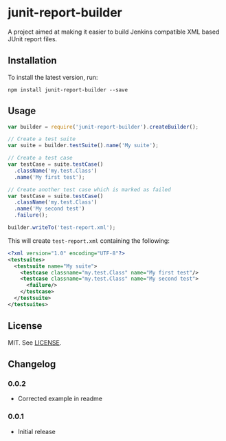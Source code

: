 junit-report-builder
====================

A project aimed at making it easier to build Jenkins compatible XML based JUnit report files.

Installation
------------

To install the latest version, run:

    npm install junit-report-builder --save

Usage
-----

```JavaScript
var builder = require('junit-report-builder').createBuilder();

// Create a test suite
var suite = builder.testSuite().name('My suite');

// Create a test case
var testCase = suite.testCase()
  .className('my.test.Class')
  .name('My first test');

// Create another test case which is marked as failed
var testCase = suite.testCase()
  .className('my.test.Class')
  .name('My second test')
  .failure();

builder.writeTo('test-report.xml');
```

This will create `test-report.xml` containing the following:

```XML
<?xml version="1.0" encoding="UTF-8"?>
<testsuites>
  <testsuite name="My suite">
    <testcase classname="my.test.Class" name="My first test"/>
    <testcase classname="my.test.Class" name="My second test">
      <failure/>
    </testcase>
  </testsuite>
</testsuites>
```

License
-------

MIT. See [LICENSE](https://github.com/davidparsson/junit-report-builder/blob/master/LICENSE).

Changelog
---------

### 0.0.2
- Corrected example in readme

### 0.0.1
- Initial release
